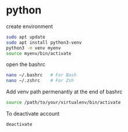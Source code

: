 
# python
create environment
```bash
sudo apt update
sudo apt install python3-venv
python3 -m venv myenv
source myenv/bin/activate

```
open the bashrc
```bash
nano ~/.bashrc   # For Bash
nano ~/.zshrc    # For Zsh
```
Add venv path permenantly at the end of bashrc
```bash
source /path/to/your/virtualenv/bin/activate
```
To deactivate account
```bash
deactivate
```
